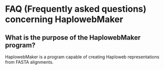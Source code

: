 # FAQ (Frequently asked questions) concerning HaplowebMaker

## What is the purpose of the HaplowebMaker program?

HaplowebMaker is a program capable of creating Haploweb representations from FASTA alignments.

